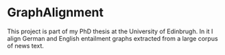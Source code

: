 # GraphAlignment

This project is part of my PhD thesis at the University of Edinbrugh. 
In it I align German and English entailment graphs extracted from a large corpus of news text. 

